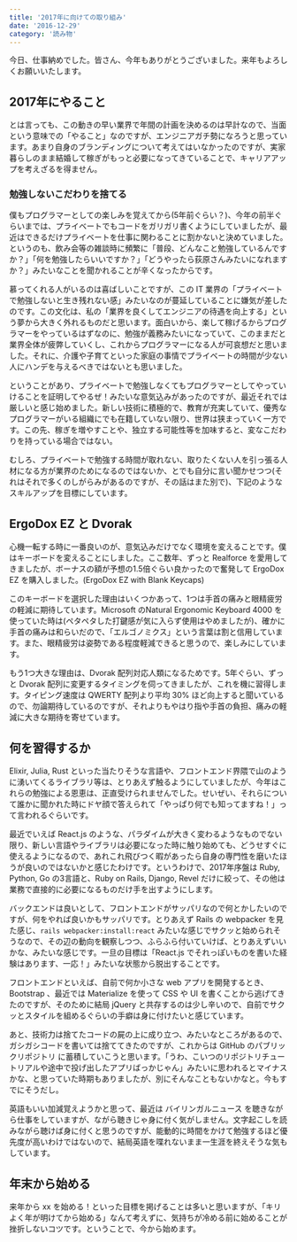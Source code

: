 ```yaml
---
title: '2017年に向けての取り組み'
date: '2016-12-29'
category: '読み物'
---
```


今日、仕事納めでした。皆さん、今年もありがとうございました。来年もよろしくお願いいたします。

## 2017年にやること

とは言っても、この動きの早い業界で年間の計画を決めるのは早計なので、当面という意味での「やること」なのですが、エンジニアガチ勢になろうと思っています。あまり自身のブランディングについて考えてはいなかったのですが、実家暮らしのまま結婚して稼ぎがもっと必要になってきていることで、キャリアアップを考えざるを得ません。

### 勉強しないこだわりを捨てる
僕もプログラマーとしての楽しみを覚えてから(5年前ぐらい？)、今年の前半ぐらいまでは、プライベートでもコードをガリガリ書くようにしていましたが、最近はできるだけプライベートを仕事に関わることに割かないと決めていました。というのも、飲み会等の雑談時に頻繁に「普段、どんなこと勉強しているんですか？」「何を勉強したらいいですか？」「どうやったら荻原さんみたいになれますか？」みたいなことを聞かれることが辛くなったからです。

慕ってくれる人がいるのは喜ばしいことですが、この IT 業界の「プライベートで勉強しないと生き残れない感」みたいなのが蔓延していることに嫌気が差したのです。この文化は、私の「業界を良くしてエンジニアの待遇を向上する」という夢から大きく外れるものだと思います。面白いから、楽して稼げるからプログラマーをやっているはずなのに、勉強が義務みたいになっていて、このままだと業界全体が疲弊していくし、これからプログラマーになる人が可哀想だと思いました。それに、介護や子育てといった家庭の事情でプライベートの時間が少ない人にハンデを与えるべきではないとも思いました。

ということがあり、プライベートで勉強しなくてもプログラマーとしてやっていけることを証明してやるぜ！みたいな意気込みがあったのですが、最近それでは厳しいと感じ始めました。新しい技術に積極的で、教育が充実していて、優秀なプログラマーがいる組織にでも在籍していない限り、世界は狭まっていく一方です。この先、稼ぎを増やすことや、独立する可能性等を加味すると、変なこだわりを持っている場合ではない。

むしろ、プライベートで勉強する時間が取れない、取りたくない人を引っ張る人材になる方が業界のためになるのではないか、とでも自分に言い聞かせつつ(それはそれで多くのしがらみがあるのですが、その話はまた別で)、下記のようなスキルアップを目標にしています。

## ErgoDox EZ と Dvorak

心機一転する時に一番良いのが、意気込みだけでなく環境を変えることです。僕はキーボードを変えることにしました。ここ数年、ずっと Realforce を愛用してきましたが、ボーナスの額が予想の1.5倍ぐらい良かったので奮発して ErgoDox EZ を購入しました。(ErgoDox EZ with Blank Keycaps)

このキーボードを選択した理由はいくつかあって、1つは手首の痛みと眼精疲労の軽減に期待しています。Microsoft のNatural Ergonomic Keyboard 4000 を使っていた時は(ペタペタした打鍵感が気に入らず使用はやめましたが)、確かに手首の痛みは和らいだので、「エルゴノミクス」という言葉は割と信用しています。また、眼精疲労は姿勢である程度軽減できると思うので、楽しみにしています。

もう1つ大きな理由は、Dvorak 配列対応人類になるためです。5年ぐらい、ずっと Dvorak 配列に変更するタイミングを伺ってきましたが、これを機に習得します。タイピング速度は QWERTY 配列より平均 30% ほど向上すると聞いているので、勿論期待しているのですが、それよりもやはり指や手首の負担、痛みの軽減に大きな期待を寄せています。

## 何を習得するか

Elixir, Julia, Rust といった当たりそうな言語や、フロントエンド界隈で山のように湧いてくるライブラリ等は、とりあえず触るようにしていましたが、今年はこれらの勉強による恩恵は、正直受けられませんでした。せいぜい、それらについて誰かに聞かれた時にドヤ顔で答えられて「やっぱり何でも知ってますね！」って言われるぐらいです。

最近でいえば React.js のような、パラダイムが大きく変わるようなものでない限り、新しい言語やライブラリは必要になった時に触り始めても、どうせすぐに使えるようになるので、あれこれ飛びつく暇があったら自身の専門性を磨いたほうが良いのではないかと感じたわけです。というわけで、2017年序盤は Ruby, Python, Go の3言語と、Ruby on Rails, Django, Revel だけに絞って、その他は業務で直接的に必要になるものだけ手を出すようにします。

バックエンドは良いとして、フロントエンドがサッパリなので何とかしたいのですが、何をやれば良いかもサッパリです。とりあえず Rails の webpacker を見た感じ、`rails webpacker:install:react` みたいな感じでサクッと始められそうなので、その辺の動向を観察しつつ、ふらふら付いていけば、とりあえずいいかな、みたいな感じです。一旦の目標は「React.js でそれっぽいものを書いた経験はあります、一応！」みたいな状態から脱出することです。

フロントエンドといえば、自前で何か小さな web アプリを開発するとき、Bootstrap 、最近では Materialize を使って CSS や UI を書くことから逃げてきたのですが、そのために結局 jQuery と共存するのは少し辛いので、自前でサクッとスタイルを組めるぐらいの手癖は身に付けたいと感じています。

あと、技術力は捨てたコードの屍の上に成り立つ、みたいなところがあるので、ガシガシコードを書いては捨ててきたのですが、これからは GitHub のパブリックリポジトリ
に蓄積していこうと思います。「うわ、こいつのリポジトリチュートリアルや途中で投げ出したアプリばっかじゃん」みたいに思われるとマイナスかな、と思っていた時期もありましたが、別にそんなこともないかなと。今もすでにそうだし。

英語もいい加減覚えようかと思って、最近は バイリンガルニュース を聴きながら仕事をしていますが、ながら聴きじゃ身に付く気がしません。文字起こしを読みながら聴けば身に付くと思うのですが、能動的に時間をかけて勉強するほど優先度が高いわけではないので、結局英語を喋れないまま一生涯を終えそうな気もしています。

## 年末から始める

来年から xx を始める！といった目標を掲げることは多いと思いますが、「キリよく年が明けてから始める」なんて考えずに、気持ちが冷める前に始めることが挫折しないコツです。ということで、今から始めます。
